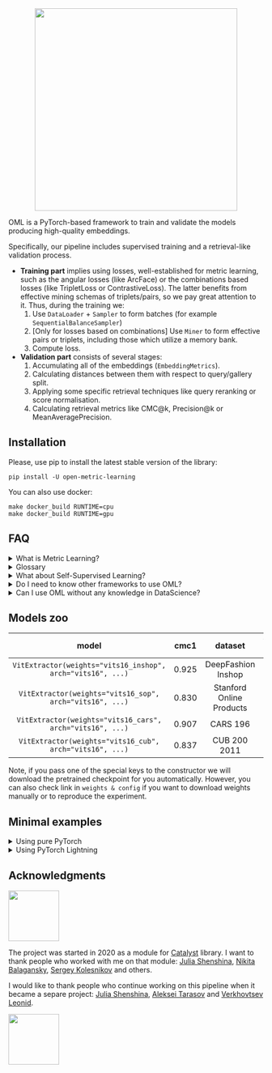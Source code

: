 <div align="center">
<img src="https://i.ibb.co/wsmD5r4/photo-2022-06-06-17-40-52.jpg" width="400px">

<div align="left">

OML is a PyTorch-based framework to train and validate the models producing high-quality embeddings.


Specifically, our pipeline includes supervised training and a retrieval-like validation process.
* **Training part** implies using losses, well-established for metric learning, such as the angular losses
 (like ArcFace) or the combinations based losses (like TripletLoss or ContrastiveLoss).
 The latter benefits from effective mining schemas of triplets/pairs, so we pay great attention to it.
 Thus, during the training we:
   1. Use `DataLoader` + `Sampler` to form batches (for example `SequentialBalanceSampler`)
   2. [Only for losses based on combinations] Use `Miner` to form effective pairs or triplets, including
   those which utilize a memory bank.
   3. Compute loss.
* **Validation part** consists of several stages:
  1. Accumulating all of the embeddings (`EmbeddingMetrics`).
  2. Calculating distances between them with respect to query/gallery split.
  3. Applying some specific retrieval techniques like query reranking or score normalisation.
  4. Calculating retrieval metrics like CMC@k, Precision@k or MeanAveragePrecision.

## Installation
Please, use pip to install the latest stable version of the library:

```
pip install -U open-metric-learning
```

You can also use docker:

```
make docker_build RUNTIME=cpu
make docker_build RUNTIME=gpu
```

## FAQ

<details>
<summary>What is Metric Learning?</summary>
<p>

Metric Learning problem (also known as "extreme classification" problem) means a situation in which we
have thousands of ids of some entities, but only a few samples for every entity.
Often we assume that during the test stage (or production) we will deal with unseen entities
which makes it impossible to apply the vanilla classification pipeline directly. In many cases obtained embeddings
are used to perform search or matching procedures over them.

Here are a few examples of such tasks from the computer vision sphere:
* Person/Animal Re-Identification
* Face Recognition
* Landmark Recognition
* Searching engines for online shops
 and many others.
</p>
</details>


<details>
<summary>Glossary</summary>
<p>

* `embedding` - model's output (also known as `features vector` or `descriptor`).
* `query` - a sample which is used as a request in the retrieval procedure.
* `gallery set` - the set of entities to search items similar to `query` (also known
 as `reference` or `index`).
* `Sampler` - an argument for `DataLoader` which is used to form batches
* `Miner` - the object to form pairs or triplets after the batch was formed by `Sampler`. It's not necessary to form
the combinations of samples only inside the current batch, thus, the memory bank may be a part of `Miner`.
* `Samples`/`Labels`/`Instances` - as an example let's consider DeepFashion dataset. It includes thousands of
 fashion item ids (we name them `labels`) and several photos for each item id
 (we name the individual photo as `instance` or `sample`). All of the fashion item ids have their groups like
  "skirts", "jackets", "shorts" and so on (we name them `categories`).
  Note, we avoid using the term `class` to avoid misunderstanding.
</p>
</details>


<details>
<summary>What about Self-Supervised Learning?</summary>
<p>

Recent research in SSL definitely obtained great results. The problem is that these approaches
required an enormous amount of computing to train the model. But in our framework, we consider the most common case
when the average user has no more than a few GPUs.

At the same time, it would be unwise to ignore success in this sphere, so we still exploit it in two ways:
* As a source of checkpoints that would be great to start training with. From publications and our experience,
they are much better as initialisation than the default supervised model trained on ImageNet. Thus, we added the possibility
to initialise your models using these pretrained checkpoints only by passing an argument in the config or the constructor.
* As a source of inspiration. For example, we adapted the idea of a memory bank from MoCo for the
TripletLoss.
</p>
</details>


<details>
<summary>Do I need to know other frameworks to use OML?</summary>
<p>

No, you don't. OML is a framework-agnostic. Despite we use PyTorch Lightning as a loop
runner for the experiments, we also keep the possibility to run everything on pure PyTorch.
Thus, only the tiny part of OML is Lightning-specific and we keep this logic separately from
other code (see oml.lightning). Even when you use Lightning, you don't need to know it, since
we provide ready to use entry points with configs based API.

The possibility of using pure PyTorch and modular structure of the code leaves a room for utilizing
OML with your favourite framework after the implementation of the necessary wrappers.

Please, see "Minimal examples" section for more details.
</p>
</details>


<details>
<summary>Can I use OML without any knowledge in DataScience?</summary>
<p>

Yes. To run the experiment you only need to write a converter
 to our format (it means preparing the
table with 5 predefined columns). Then you adjust the config file and run the experiment.
That's it!

Probably we already have a suitable pre-trained model for your domain
in our models' zoo. In this case, you don't even need to train.
</p>
</details>


## Models zoo
|                            model                            | cmc1  |         dataset          |                                      weights & config<br                                     | hash (the beginning) |
|:-----------------------------------------------------------:|:-----:|:------------------------:|:--------------------------------------------------------------------------------------------:|:--------------------:|
| `VitExtractor(weights="vits16_inshop", arch="vits16", ...)` | 0.925 |    DeepFashion Inshop    | [link](https://drive.google.com/drive/folders/1vypEph09rSwKD7iydI4YYZqwZLrdVJPW?usp=sharing) |        384ead        |
|  `VitExtractor(weights="vits16_sop", arch="vits16", ...)`   | 0.830 | Stanford Online Products | [link](https://drive.google.com/file/d/1IXDQoHUCDIcpyKMA_QrcyXdz3dXaYXCt/view?usp=sharing)   |        85cfa5        |
|  `VitExtractor(weights="vits16_cars", arch="vits16", ...)`  | 0.907 |         CARS 196         | [link](https://drive.google.com/drive/folders/17a4_fg94dox2sfkXmw-KCtiLBlx-ut-1?usp=sharing) |        9f1e59        |
|  `VitExtractor(weights="vits16_cub", arch="vits16", ...)`   | 0.837 |       CUB 200 2011       | [link](https://drive.google.com/drive/folders/1TPCN-eZFLqoq4JBgnIfliJoEK48x9ozb?usp=sharing) |        e82633        |


Note, if you pass one of the special keys to the constructor we will download the pretrained checkpoint for you automatically.
However, you can also check link in `weights & config` if you want to download weights manually or to reproduce the experiment.


## Minimal examples
<details>
<summary>Using pure PyTorch</summary>
<p>

Training

[comment]:vanilla-train-start
```python
import torch
from tqdm import tqdm

from oml.datasets.retrieval import DatasetWithLabels
from oml.losses.triplet import TripletLossWithMiner
from oml.miners.inbatch_all_tri import AllTripletsMiner
from oml.models import ViTExtractor
from oml.samplers import BalanceBatchSampler
from oml.utils import download_mock_dataset

dataset_root = "/tmp/mock_dataset"
df_train, _ = download_mock_dataset(dataset_root)

model = ViTExtractor("vits16_dino", arch="vits16", normalise_features=False).train()
optimizer = torch.optim.SGD(model.parameters(), lr=1e-6)

train_dataset = DatasetWithLabels(df=df_train, im_size=32, pad_ratio=0.0, dataset_root=dataset_root)
criterion = TripletLossWithMiner(margin=0.1, miner=AllTripletsMiner())
sampler = BalanceBatchSampler(labels=train_dataset.get_labels(), n_labels=2, n_instances=2)
train_loader = torch.utils.data.DataLoader(train_dataset, batch_sampler=sampler)

for batch in tqdm(train_loader):
    embeddings = model(batch["input_tensors"])
    loss = criterion(embeddings, batch["labels"])
    loss.backward()
    optimizer.step()
    optimizer.zero_grad()
```
[comment]:vanilla-train-end

Validation

[comment]:vanilla-validation-start
```python
import torch
from tqdm import tqdm

from oml.datasets import DatasetQueryGallery
from oml.metrics import EmbeddingMetrics
from oml.models import ViTExtractor
from oml.utils import download_mock_dataset

model = ViTExtractor("vits16_dino", arch="vits16", normalise_features=False).eval()

dataset_root = "/tmp/mock_dataset"
_, df_val = download_mock_dataset(dataset_root)

val_dataset = DatasetQueryGallery(df=df_val, im_size=32, pad_ratio=0.0, dataset_root=dataset_root)

val_loader = torch.utils.data.DataLoader(val_dataset, batch_size=4)
calculator = EmbeddingMetrics()
calculator.setup(num_samples=len(val_dataset))

with torch.no_grad():
    for batch in tqdm(val_loader):
        batch["embeddings"] = model(batch["input_tensors"])
        calculator.update_data(data_dict=batch)

metrics = calculator.compute_metrics()
```
[comment]:vanilla-validation-end
</p>
</details>

<details>
<summary>Using PyTorch Lightning</summary>
<p>

[comment]:lightning-start
```python
import pytorch_lightning as pl
import torch

from oml.datasets import DatasetQueryGallery, DatasetWithLabels
from oml.lightning import MetricValCallback, RetrievalModule
from oml.losses import TripletLossWithMiner
from oml.metrics import EmbeddingMetrics
from oml.miners import AllTripletsMiner
from oml.models import ViTExtractor
from oml.samplers import SequentialBalanceSampler
from oml.utils import download_mock_dataset

dataset_root = "/tmp/mock_dataset"
df_train, df_val = download_mock_dataset(dataset_root)

# model
model = ViTExtractor("vits16_dino", arch="vits16", normalise_features=False)

# train
optimizer = torch.optim.SGD(model.parameters(), lr=1e-6)
train_dataset = DatasetWithLabels(df=df_train, im_size=32, pad_ratio=0.0, transform=None, dataset_root=dataset_root)
criterion = TripletLossWithMiner(margin=0.1, miner=AllTripletsMiner())
sampler = SequentialBalanceSampler(labels=train_dataset.get_labels(), n_labels=2, n_instances=3)
train_loader = torch.utils.data.DataLoader(train_dataset, sampler=sampler, batch_size=2 * 3)

# val
val_dataset = DatasetQueryGallery(df=df_val, im_size=32, pad_ratio=0.0, dataset_root=dataset_root)
val_loader = torch.utils.data.DataLoader(val_dataset, batch_size=4)
metric_callback = MetricValCallback(metric=EmbeddingMetrics())

# run
pl_model = RetrievalModule(model, criterion, optimizer)
trainer = pl.Trainer(max_epochs=1, callbacks=[metric_callback], num_sanity_val_steps=0)
trainer.fit(pl_model, train_dataloaders=train_loader, val_dataloaders=val_loader)
```
[comment]:lightning-end
</p>
</details>

## Acknowledgments
<a href="https://github.com/catalyst-team/catalyst" target="_blank"><img src="https://raw.githubusercontent.com/catalyst-team/catalyst-pics/master/pics/catalyst_logo.png" width="100"/></a>

The project was started in 2020 as a module for [Catalyst](https://github.com/catalyst-team/catalyst) library.
I want to thank people who worked with me on that module:
[Julia Shenshina](https://github.com/julia-shenshina),
[Nikita Balagansky](https://github.com/elephantmipt),
[Sergey Kolesnikov](https://github.com/Scitator)
and others.

I would like to thank people who continue working on this pipeline when it became a separe project:
[Julia Shenshina](https://github.com/julia-shenshina),
[Aleksei Tarasov](https://github.com/DaloroAT) and
[Verkhovtsev Leonid](https://github.com/leoromanovich).

<a href="https://www.newyorker.de/" target="_blank"><img src="https://upload.wikimedia.org/wikipedia/commons/thumb/d/d8/New_Yorker.svg/1280px-New_Yorker.svg.png" width="100"/></a>
